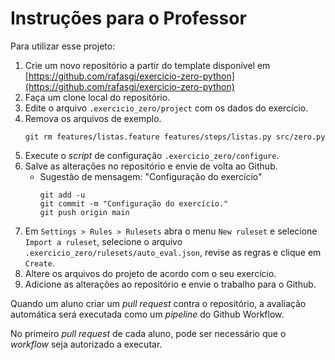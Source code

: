 Instruções para o Professor
===========================

Para utilizar esse projeto:

1. Crie um novo repositório a partir do template disponível em
[https://github.com/rafasgj/exercicio-zero-python](https://github.com/rafasgj/exercicio-zero-python)   
2. Faça um clone local do repositório.
3. Edite o arquivo `.exercicio_zero/project` com os dados do exercício.
4. Remova os arquivos de exemplo.
    ```nohl
    git rm features/listas.feature features/steps/listas.py src/zero.py
    ```
5. Execute o _script_ de configuração `.exercicio_zero/configure`.
6. Salve as alterações no repositório e envie de volta ao Github.
     * Sugestão de mensagem: "Configuração do exercício"
        ```nohl
        git add -u
        git commit -m "Configuração do exercício."
        git push origin main
        ```
7. Em `Settings > Rules > Rulesets` abra o menu `New ruleset` e selecione
   `Import a ruleset`, selecione o arquivo
   `.exercicio_zero/rulesets/auto_eval.json`, revise as regras e clique em
   `Create`.
8. Altere os arquivos do projeto de acordo com o seu exercício.
9. Adicione as alterações ao repositório e envie o trabalho para o Github.

Quando um aluno criar um _pull request_ contra o repositório, a avaliação
automática será executada como um _pipeline_ do Github Workflow.

No primeiro _pull request_ de cada aluno, pode ser necessário que o
_workflow_ seja autorizado a executar.
